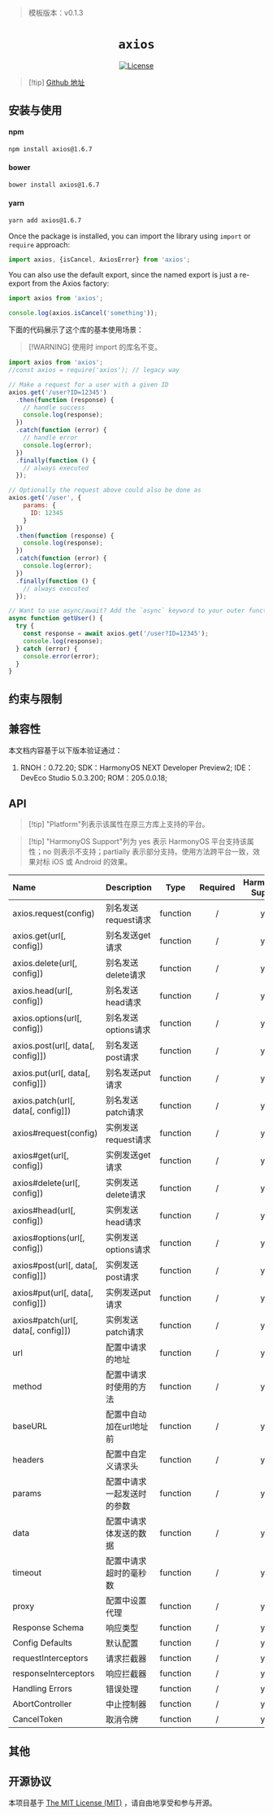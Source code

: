 > 模板版本：v0.1.3

<p align="center">
  <h1 align="center"> <code>axios</code> </h1>
</p>
<p align="center">
    <a href="https://github.com/axios/axios/blob/v1.x/LICENSE">
        <img src="https://img.shields.io/badge/license-MIT-green.svg" alt="License" />
    </a>
</p>


> [!tip] [Github 地址](https://github.com/axios/axios)

## 安装与使用

#### **npm**

```bash
npm install axios@1.6.7
```

#### **bower**

```bash
bower install axios@1.6.7
```

#### **yarn**

```bash
yarn add axios@1.6.7
```

Once the package is installed, you can import the library using `import` or `require` approach:

```js
import axios, {isCancel, AxiosError} from 'axios';
```

You can also use the default export, since the named export is just a re-export from the Axios factory:

```js
import axios from 'axios';

console.log(axios.isCancel('something'));
```
<!-- tabs:end -->

下面的代码展示了这个库的基本使用场景：

>[!WARNING] 使用时 import 的库名不变。

```js
import axios from 'axios';
//const axios = require('axios'); // legacy way

// Make a request for a user with a given ID
axios.get('/user?ID=12345')
  .then(function (response) {
    // handle success
    console.log(response);
  })
  .catch(function (error) {
    // handle error
    console.log(error);
  })
  .finally(function () {
    // always executed
  });

// Optionally the request above could also be done as
axios.get('/user', {
    params: {
      ID: 12345
    }
  })
  .then(function (response) {
    console.log(response);
  })
  .catch(function (error) {
    console.log(error);
  })
  .finally(function () {
    // always executed
  });

// Want to use async/await? Add the `async` keyword to your outer function/method.
async function getUser() {
  try {
    const response = await axios.get('/user?ID=12345');
    console.log(response);
  } catch (error) {
    console.error(error);
  }
}
```

## 约束与限制

## 兼容性

本文档内容基于以下版本验证通过：

1. RNOH：0.72.20; SDK：HarmonyOS NEXT Developer Preview2; IDE：DevEco Studio 5.0.3.200; ROM：205.0.0.18;

## API

> [!tip] "Platform"列表示该属性在原三方库上支持的平台。

> [!tip] "HarmonyOS Support"列为 yes 表示 HarmonyOS 平台支持该属性；no 则表示不支持；partially 表示部分支持。使用方法跨平台一致，效果对标 iOS 或 Android 的效果。

| Name          | Description | Type | Required | HarmonyOS Support  |
| :------------ | ----------- | :--: | :------: | :----------------: |
| axios.request(config) | 别名发送request请求 | function | / | yes |
| axios.get(url[, config]) | 别名发送get请求 | function | / | yes |
| axios.delete(url[, config]) | 别名发送delete请求 | function | / | yes |
| axios.head(url[, config]) | 别名发送head请求 | function | / | yes |
| axios.options(url[, config]) | 别名发送options请求 | function | / | yes |
| axios.post(url[, data[, config]]) | 别名发送post请求 | function | / | yes |
| axios.put(url[, data[, config]]) | 别名发送put请求 | function | / | yes |
| axios.patch(url[, data[, config]]) | 别名发送patch请求 | function | / | yes |
| axios#request(config) | 实例发送request请求 | function | / | yes |
| axios#get(url[, config]) | 实例发送get请求 | function | / | yes |
| axios#delete(url[, config]) | 实例发送delete请求 | function | / | yes |
| axios#head(url[, config]) | 实例发送head请求 | function | / | yes |
| axios#options(url[, config]) | 实例发送options请求 | function | / | yes |
| axios#post(url[, data[, config]]) | 实例发送post请求 | function | / | yes |
| axios#put(url[, data[, config]]) | 实例发送put请求 | function | / | yes |
| axios#patch(url[, data[, config]]) | 实例发送patch请求 | function | / | yes |
| url | 配置中请求的地址 | function | / | yes |
| method    | 配置中请求时使用的方法 | function | / | yes |
| baseURL | 配置中自动加在url地址前 | function | / | yes |
| headers   | 配置中自定义请求头 | function | / | yes |
| params     | 配置中请求一起发送时的参数 | function | / | yes |
| data      | 配置中请求体发送的数据 | function | / | yes |
| timeout | 配置中请求超时的毫秒数 | function | / | yes |
| proxy     | 配置中设置代理 | function | / | yes |
| Response Schema | 响应类型 | function | / | yes |
| Config Defaults | 默认配置 | function | / | yes |
| requestInterceptors | 请求拦截器 | function | / | yes |
| responseInterceptors | 响应拦截器 | function | / | yes |
| Handling Errors | 错误处理 | function | / | yes |
| AbortController | 中止控制器 | function | / | yes |
| CancelToken | 取消令牌 | function | / | yes |

## 其他

## 开源协议

本项目基于 [The MIT License (MIT)](https://github.com/Kureev/react-native-blur/blob/master/LICENSE) ，请自由地享受和参与开源。
